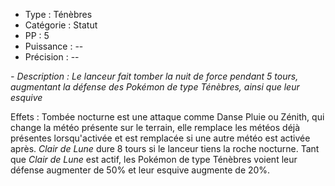 
- Type : Ténèbres
- Catégorie : Statut
- PP : 5
- Puissance : --
- Précision : --

*- Description :*
*Le lanceur fait tomber la nuit de force pendant 5 tours, augmentant la défense des Pokémon de type Ténèbres, ainsi que leur esquive*

Effets :
Tombée nocturne est une attaque comme Danse Pluie ou Zénith, qui change la météo présente sur le terrain, elle remplace les météos déjà présentes lorsqu'activée et est remplacée si une autre météo est activée après. *Clair de Lune* dure 8 tours si le lanceur tiens la roche nocturne. Tant que *Clair de Lune* est actif, les Pokémon de type Ténèbres voient leur défense augmenter de 50% et leur esquive augmente de 20%.